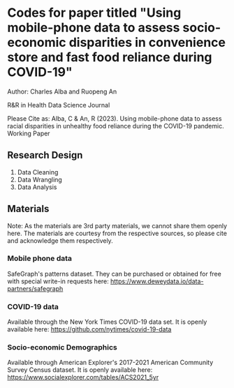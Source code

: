 # Codes for paper titled "Using mobile-phone data to assess socio-economic disparities in convenience store and fast food reliance during COVID-19"

Author: Charles Alba and Ruopeng An

R&R in Health Data Science Journal

Please Cite as: Alba, C & An, R (2023). Using mobile-phone data to assess racial disparities in unhealthy food reliance during the COVID-19 pandemic. Working Paper

## Research Design 

1. Data Cleaning
2. Data Wrangling
3. Data Analysis 

## Materials 

Note: As the materials are 3rd party materials, we cannot share them openly here. The materials are courtesy from the respective sources, so please cite and acknowledge them respectively. 


### Mobile phone data 

SafeGraph's patterns dataset. They can be purchased or obtained for free with special write-in requests here: https://www.deweydata.io/data-partners/safegraph 

### COVID-19 data 

Available through the New York Times COVID-19 data set. It is openly available here: https://github.com/nytimes/covid-19-data 

### Socio-economic Demographics

Available through American Explorer's 2017-2021 American Community Survey Census dataset. It is openly available here: https://www.socialexplorer.com/tables/ACS2021_5yr 
